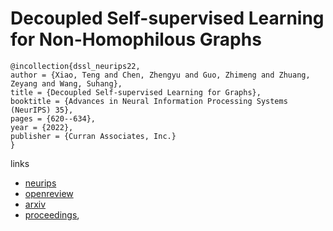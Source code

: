 # Decoupled Self-supervised Learning for Non-Homophilous Graphs

```
@incollection{dssl_neurips22,
author = {Xiao, Teng and Chen, Zhengyu and Guo, Zhimeng and Zhuang, Zeyang and Wang, Suhang},
title = {Decoupled Self-supervised Learning for Graphs},
booktitle = {Advances in Neural Information Processing Systems (NeurIPS) 35},
pages = {620--634},
year = {2022},
publisher = {Curran Associates, Inc.}
}
```

links
- [neurips](https://nips.cc/Conferences/2022/Schedule?showEvent=53279)
- [openreview](https://openreview.net/forum?id=Bwh6XmDEDe)
- [arxiv](https://arxiv.org/abs/2206.03601)
- [proceedings](https://papers.nips.cc//paper_files/paper/2022/hash/040c816286b3844fd78f2124eec75f2e-Abstract-Conference.html),
